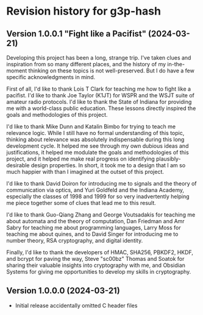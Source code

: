 # Revision history for g3p-hash

## Version 1.0.0.1 "Fight like a Pacifist" (2024-03-21)

Developing this project has been a long, strange trip. I've taken clues and
inspiration from so many different places, and the history of my in-the-moment
thinking on these topics is not well-preserved. But I do have a few specific
acknowledgments in mind.

First of all, I'd like to thank Lois T Clark for teaching me how to fight like
a pacifist. I'd like to thank Joe Taylor (K1JT) for WSPR and the WSJT suite of
amateur radio protocols. I'd like to thank the State of Indiana for providing me
with a world-class public education. These lessons directly inspired the goals
and methodologies of this project.

I'd like to thank Mike Dunn and Katalin Bimbo for trying to teach me relevance
logic. While I still have no formal understanding of this topic, thinking about
relevance was absolutely indispensable during this long development cycle.
It helped me see through my own dubious ideas and justifications, it helped me
modulate the goals and methodologies of this project, and it helped me make
real progress on identifying plausibly-desirable design properties. In short,
it took me to a design that I am so much happier with than I imagined at the
outset of this project.

I'd like to thank David Doiron for introducing me to signals and the theory of
communication via optics, and Yuri Goldfeld and the Indiana Academy, especially
the classes of 1998 and 1999 for so very inadvertently helping me piece together
some of clues that lead me to this result.

I'd like to thank Guo-Qiang Zhang and George Voutsadakis for teaching me about
automata and the theory of computation, Dan Friedman and Amr Sabry for teaching
me about programming languages, Larry Moss for teaching me about quines, and to
David Singer for introducing me to number theory, RSA cryptography, and digital
identity.

Finally, I'd like to thank the developers of HMAC, SHA256, PBKDF2, HKDF, and
bcrypt for paving the way, Steve "sc00bz" Thomas and Soatok for sharing their
valuable insights into cryptography with me, and Obsidian Systems for giving me
opportunities to develop my skills in cryptography.

## Version 1.0.0.0 (2024-03-21)

* Initial release accidentally omitted C header files
